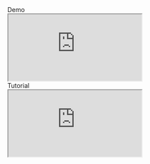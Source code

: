 <div class="dnnass-video-section"><div class="dnnass-video-item"><div class="dnnass-video-title">Demo</div><iframe src="https://youtu.be/mx2-_4mn1l0" allowfullscreen></iframe></div><div class="dnnass-video-item"><div class="dnnass-video-title">Tutorial</div><iframe src="https://youtu.be/mx2-_4mn1l0" allowfullscreen></iframe></div></div>
